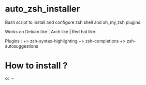 # auto_zsh_installer
Bash script to install and configure zsh shell and oh_my_zsh plugins.

Works on Debian like | Arch like | Red hat like.

Plugins : 
  +> zsh-syntax-highlighting 
  +> zsh-completions 
  +> zsh-autosuggestions


# How to install ? 

```cd ~```
